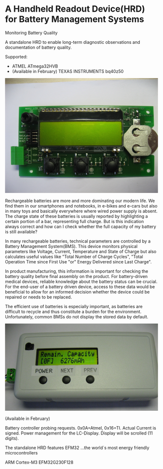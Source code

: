 ﻿# A Handheld Readout Device(HRD) for Battery Management Systems
Monitoring Battery Quality

A standalone HRD to enable long-term diagnostic observations and 
documentation of battery quality.

Supported:

-	ATMEL ATmega32HVB 
- (Available in February) TEXAS INSTRUMENTS bq40z50

![My image](https://github.com/peterloes/HRD/blob/master/Getting_Started_Tutorial/2_Electronic_board.jpg)

Rechargeable batteries are more and more dominating our modern life.
We find them in our smartphones and notebooks, in e-bikes and e-cars but also in many toys and
basically everywhere where wired power supply is absent.
The charge state of these batteries is usually reported by highlighting a certain portion of a bar, representing full charge.
But is this indication always correct and how can I check whether the full capacity of my battery is still available?

In many rechargeable batteries, technical parameters are controlled by a Battery Management System(BMS).
This device monitors physical parameters like Voltage, Current, Temperature and State of Charge but also
calculates useful values like "Total Number of Charge Cycles", "Total Operation Time since First Use "or"
Energy Delivered since Last Charge".

In product manufacturing, this information is important for checking the battery quality before final assembly
on the product. For battery-driven medical devices, reliable knowledge about the battery status can be crucial.
For the end-user of a battery driven device, access to these data would be beneficial to allow for an informed decision
whether the device could be repaired or needs to be replaced.
 
The efficient use of batteries is especially important, as batteries are difficult to recycle and thus constitute a
burden for the environment. Unfortunately, common BMSs do not display the stored data by default.

![My image](https://github.com/peterloes/HRD/blob/master/Getting_Started_Tutorial/2_Mechanik_HRD.JPG)

(Available in February)

Battery controller probing requests. 0x0A=Atmel, 0x16=TI. 
Actual Current is signed. 
Power management for the LC-Display. 
Display will be scrolled (11 digits). 

The standalone HRD features EFM32 ...the world´s most energy friendly microcontrollers

ARM Cortex-M3 EFM32G230F128

